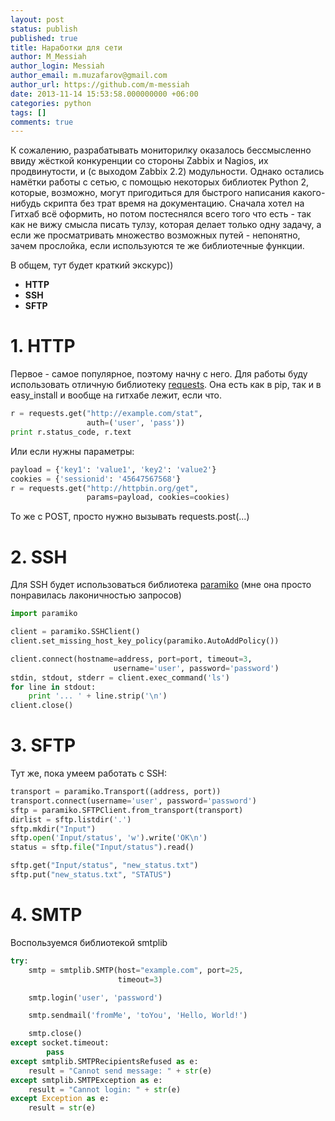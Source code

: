 ```yaml
---
layout: post
status: publish
published: true
title: Наработки для сети
author: M_Messiah
author_login: Messiah
author_email: m.muzafarov@gmail.com
author_url: https://github.com/m-messiah
date: 2013-11-14 15:53:58.000000000 +06:00
categories: python
tags: []
comments: true
---
```


К сожалению, разрабатывать мониторилку оказалось бессмысленно ввиду жёсткой конкуренции со стороны Zabbix и Nagios, их продвинутости, и (с выходом Zabbix 2.2) модульности.
Однако остались намётки работы с сетью, с помощью некоторых библиотек Python 2, которые, возможно, могут пригодиться для быстрого написания какого-нибудь скрипта без трат время на документацию.
Сначала хотел на Гитхаб всё оформить, но потом постеснялся всего того что есть - так как не вижу смысла писать тулзу, которая делает только одну задачу, а если же просматривать множество возможных путей - непонятно, зачем прослойка, если используются те же библиотечные функции.

В общем, тут будет краткий экскурс))

+ **HTTP**
+ **SSH**
+ **SFTP**

<!--more-->

# 1. HTTP #
Первое - самое популярное, поэтому начну с него. Для работы буду использовать отличную библиотеку [requests](www.python-requests.org/en/latest/). Она есть как в pip, так и в easy_install и вообще на гитхабе лежит, если что.

```python
r = requests.get("http://example.com/stat",
                 auth=('user', 'pass'))
print r.status_code, r.text
```

Или если нужны параметры:

```python
payload = {'key1': 'value1', 'key2': 'value2'}
cookies = {'sessionid': '45647567568'}
r = requests.get("http://httpbin.org/get",
                 params=payload, cookies=cookies)
```

То же с POST, просто нужно вызывать requests.post(...)
# 2. SSH #
Для SSH будет использоваться библиотека [paramiko](https://github.com/paramiko/paramiko/) (мне она просто понравилась лаконичностью запросов)

```python
import paramiko

client = paramiko.SSHClient()
client.set_missing_host_key_policy(paramiko.AutoAddPolicy())

client.connect(hostname=address, port=port, timeout=3,
                       username='user', password='password')
stdin, stdout, stderr = client.exec_command('ls')
for line in stdout:
    print '... ' + line.strip('\n')
client.close()
```

# 3. SFTP #
Тут же, пока умеем работать с SSH:

```python
transport = paramiko.Transport((address, port))
transport.connect(username='user', password='password')
sftp = paramiko.SFTPClient.from_transport(transport)
dirlist = sftp.listdir('.')
sftp.mkdir("Input")
sftp.open('Input/status', 'w').write('OK\n')
status = sftp.file("Input/status").read()

sftp.get("Input/status", "new_status.txt")
sftp.put("new_status.txt", "STATUS")
```

# 4. SMTP #
Воспользуемся библиотекой smtplib

```python
try:
    smtp = smtplib.SMTP(host="example.com", port=25,
                        timeout=3)

    smtp.login('user', 'password')

    smtp.sendmail('fromMe', 'toYou', 'Hello, World!')

    smtp.close()
except socket.timeout:
        pass
except smtplib.SMTPRecipientsRefused as e:
    result = "Cannot send message: " + str(e)
except smtplib.SMTPException as e:
    result = "Cannot login: " + str(e)
except Exception as e:
    result = str(e)
```

